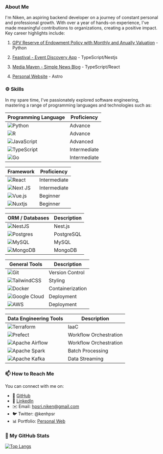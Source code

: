 ### About Me

I'm Niken, an aspiring backend developer on a journey of constant personal and professional growth. With over a year of hands-on experience, I've made meaningful contributions to organizations, creating a positive impact. Key career highlights include:

1. [GPV Reserve of Endowment Policy with Monthly and Anually Valuation](https://github.com/nikenhpsr/data-related-projects/blob/main/Python/GPV%20Reserve%20of%20Endowment%20Policy%20with%20Monthly%20and%20Anually%20Valuation/GPV_Reserve.ipynb) - Python

2. [Feastival - Event Discovery App](https://feastival.fun) - TypeScript/Nestjs

3. [Media Maven - Simple News Blog](https://news-app.nikenhpsr.site/) - TypeScript/React

4. [Personal Website](https://nikenhpsr.site) - Astro

### ⚙️ Skills

In my spare time, I've passionately explored software engineering, mastering a range of programming languages and technologies such as:

| Programming Language                                                                                                         | Proficiency  |
| ---------------------------------------------------------------------------------------------------------------------------- | ------------ |
| ![Python](https://img.shields.io/badge/python-3670A0?style=for-the-badge&logo=python&logoColor=ffdd54)                       | Advance      |
| ![R](https://img.shields.io/badge/r-%23276DC3.svg?style=for-the-badge&logo=r&logoColor=white)                                | Advance      |
| ![JavaScript](https://img.shields.io/badge/javascript-%23323330.svg?style=for-the-badge&logo=javascript&logoColor=%23F7DF1E) | Advanced     |
| ![TypeScript](https://img.shields.io/badge/typescript-%23007ACC.svg?style=for-the-badge&logo=typescript&logoColor=white)     | Intermediate |
| ![Go](https://img.shields.io/badge/go-%2300ADD8.svg?style=for-the-badge&logo=go&logoColor=white)                             | Intermediate |

| Framework                                                                                                         | Proficiency  |
| ----------------------------------------------------------------------------------------------------------------- | ------------ |
| ![React](https://img.shields.io/badge/react-%2320232a.svg?style=for-the-badge&logo=react&logoColor=%2361DAFB)     | Intermediate |
| ![Next JS](https://img.shields.io/badge/Next-black?style=for-the-badge&logo=next.js&logoColor=white)              | Intermediate |
| ![Vue.js](https://img.shields.io/badge/vuejs-%2335495e.svg?style=for-the-badge&logo=vuedotjs&logoColor=%234FC08D) | Beginner     |
| ![Nuxtjs](https://img.shields.io/badge/Nuxt-002E3B?style=for-the-badge&logo=nuxtdotjs&logoColor=#00DC82)          | Beginner     |

| ORM / Databases                                                                                                      | Description |
| -------------------------------------------------------------------------------------------------------------------- | ----------- |
| ![NestJS](https://img.shields.io/badge/nestjs-%23E0234E.svg?style=for-the-badge&logo=nestjs&logoColor=white)         | Nest.js     |
| ![Postgres](https://img.shields.io/badge/postgres-%23316192.svg?style=for-the-badge&logo=postgresql&logoColor=white) | PostgreSQL  |
| ![MySQL](https://img.shields.io/badge/mysql-%2300f.svg?style=for-the-badge&logo=mysql&logoColor=white)               | MySQL       |
| ![MongoDB](https://img.shields.io/badge/MongoDB-%234ea94b.svg?style=for-the-badge&logo=mongodb&logoColor=white)      | MongoDB     |

| General Tools                                                                                                                 | Description      |
| ----------------------------------------------------------------------------------------------------------------------------- | ---------------- |
| ![Git](https://img.shields.io/badge/git-%23F05033.svg?style=for-the-badge&logo=git&logoColor=white)                           | Version Control  |
| ![TailwindCSS](https://img.shields.io/badge/tailwindcss-%2338B2AC.svg?style=for-the-badge&logo=tailwind-css&logoColor=white)  | Styling          |
| ![Docker](https://img.shields.io/badge/docker-%230db7ed.svg?style=for-the-badge&logo=docker&logoColor=white)                  | Containerization |
| ![Google Cloud](https://img.shields.io/badge/GoogleCloud-%234285F4.svg?style=for-the-badge&logo=google-cloud&logoColor=white) | Deployment       |
| ![AWS](https://img.shields.io/badge/AWS-%23FF9900.svg?style=for-the-badge&logo=amazon-aws&logoColor=white)                    | Deployment       |

| Data Engineering Tools                                                                                                            | Description            |
| --------------------------------------------------------------------------------------------------------------------------------- | ---------------------- |
| ![Terraform](https://img.shields.io/badge/terraform-%235835CC.svg?style=for-the-badge&logo=terraform&logoColor=white)             | IaaC                   |
| ![Prefect](https://img.shields.io/badge/Prefect-%23ffffff.svg?style=for-the-badge&logo=prefect&logoColor=white)                   | Workflow Orchestration |
| ![Apache Airflow](https://img.shields.io/badge/Apache%20Airflow-017CEE?style=for-the-badge&logo=Apache%20Airflow&logoColor=white) | Workflow Orchestration |
| ![Apache Spark](https://img.shields.io/badge/Apache%20Spark-FDEE21?style=flat-square&logo=apachespark&logoColor=black)            | Batch Processing       |
| ![Apache Kafka](https://img.shields.io/badge/Apache%20Kafka-000?style=for-the-badge&logo=apachekafka)                             | Data Streaming         |

### 📫 How to Reach Me

You can connect with me on:

- 🔸 [GitHub](https://github.com/nikenhpsr)
- 🔗 [LinkedIn](https://linkedin.com/in/nikenhapsari)
- ✉️ Email: hpsri.niken@gmail.com
- 🐦 Twitter: @kenhpsr
- 📊 Portfolio: [Personal Web](https://nikenhpsr.site/)

### 🚀 My GitHub Stats

[![Top Langs](https://github-readme-stats.vercel.app/api/top-langs/?username=nikenhpsr&layout=compact&theme=dark)](https://github.com/anuraghazra/github-readme-stats)

<!-- [![My GitHub stats](https://github-readme-stats.vercel.app/api?username=nikenhpsr&count_private=true&show_icons=true&theme=dark)](https://github.com/anuraghazra/github-readme-stats) -->

<!--
## Tech Stack

### Data & Tech

[![My Stack](https://skillicons.dev/icons?i=python,mysql,postgresql,r,pytorch,tensorflow)](https://skillicons.dev)

### Web Development

[![My Stack](https://skillicons.dev/icons?i=js,ts,tailwind,bootstrap,react,prisma,nestjs,postgres,docker,gcp,git)](https://skillicons.dev)

Pinned Repositories:

📊 Data Related Projects
A project analyzing, visualizing, and forecasting data using Python or R.

🤖 AI & Machine Learning Project
A project exploring the use of AI and machine learning in predictive modeling.

💻 Software Engineering Project
A full-stack web application built using Nest.js, Prisma ORM, and PostgreSQL.
- 🔭 I’m currently working on ...
- 🌱 I’m currently learning ...
- 👯 I’m looking to collaborate on ...
- 🤔 I’m looking for help with ...
- 💬 Ask me about ...
- 📫 How to reach me: ...
- 😄 Pronouns: ...
- ⚡ Fun fact: ...
-->

